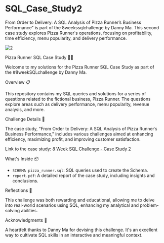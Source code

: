 # SQL_Case_Study2
 From Order to Delivery: A SQL Analysis of Pizza Runner’s Business Performance" is part of the 8weekssqlchallenge by Danny Ma. This second case study explores Pizza Runner's operations, focusing on profitability, time efficiency, menu popularity, and delivery performance.

![2](https://github.com/fatihhsahin1/SQL_Case_Study2/assets/76142095/31dd1a8c-c62b-4729-9aaa-42aeb4a4b8af)

Pizza Runner SQL Case Study 🍕🚚

Welcome to my solutions for the Pizza Runner SQL Case Study as part of the #8weekSQLchallenge by Danny Ma.

Overview 📋

This repository contains my SQL queries and solutions for a series of questions related to the fictional business, Pizza Runner. The questions explore areas such as delivery performance, menu popularity, revenue analysis, and more.

Challenge Details 🎯

The case study, "From Order to Delivery: A SQL Analysis of Pizza Runner’s Business Performance," includes various challenges aimed at enhancing efficiency, maximizing profit, and improving customer satisfaction.

Link to the case study: [8 Week SQL Challenge - Case Study 2](https://8weeksqlchallenge.com/case-study-2/)

What's Inside 📦

- `SCHEMA pizza_runner.sql`: SQL queries used to create the Schema.
- `report.pdf`: A detailed report of the case study, including insights and conclusions.


Reflections 💭

This challenge was both rewarding and educational, allowing me to delve into real-world scenarios using SQL, enhancing my analytical and problem-solving abilities.

Acknowledgments 🙏

A heartfelt thanks to Danny Ma for devising this challenge. It's an excellent way to cultivate SQL skills in an interactive and meaningful context.

